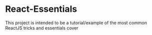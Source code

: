 # React-Essentials
This project is intended to be a tutorial/example of the most common ReactJS tricks and essentials cover
